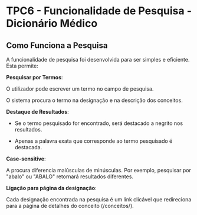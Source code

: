 # TPC6 - Funcionalidade de Pesquisa - Dicionário Médico
## Como Funciona a Pesquisa
A funcionalidade de pesquisa foi desenvolvida para ser simples e eficiente. Esta permite:

**Pesquisar por Termos**:

O utilizador pode escrever um termo no campo de pesquisa.

O sistema procura o termo na designação e na descrição dos conceitos.

**Destaque de Resultados**:

- Se o termo pesquisado for encontrado, será destacado a negrito nos resultados.

- Apenas a palavra exata que corresponde ao termo pesquisado é destacada.

**Case-sensitive**:

A procura diferencia maiúsculas de minúsculas. Por exemplo, pesquisar por "abalo" ou "ABALO" retornará resultados diferentes.

**Ligação para página da designação**:

Cada designação encontrada na pesquisa é um link clicável que redireciona para a página de detalhes do conceito (/conceitos/<designacao>).
